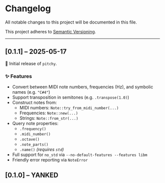 # Changelog

All notable changes to this project will be documented in this file.

This project adheres to [Semantic Versioning](https://semver.org/spec/v2.0.0.html).

---

## [0.1.1] – 2025-05-17

🎉 Initial release of `pitchy`.

### ✨ Features

- Convert between MIDI note numbers, frequencies (Hz), and symbolic names (e.g. `"C#4"`)
- Support transposition in semitones (e.g. `.transpose(1.0)`)
- Construct notes from:
  - MIDI numbers: `Note::try_from_midi_number(...)`
  - Frequencies: `Note::new(...)`
  - Strings: `Note::from_str(...)`
- Query note properties:
  - `.frequency()`
  - `.midi_number()`
  - `.octave()`
  - `.note_parts()`
  - `.name()` *(requires `std`)*
- Full support for `no_std` via `--no-default-features --features libm`
- Friendly error reporting via `NoteError`

## [0.1.0] – YANKED